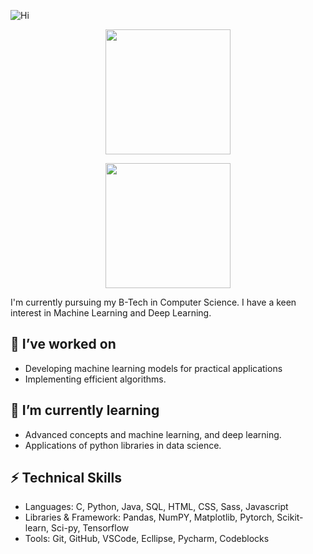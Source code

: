 ![Hi](https://readme-typing-svg.demolab.com/?lines=Hi+there,+I'm+Vaishnavi+👋&center=true&size=30&width=1000px&height=65)

<p align="center">
<a href="https://github.com/Vaitae/">
  <img height=200 align="center" src="https://github-readme-stats.vercel.app/api?username=Vaitae&show_icons=true&theme=radical" />
</a>
</p>
<p align="center">
<a href="https://github.com/Vaitae/">
  <img height=200 align="center" src="https://github-readme-stats.vercel.app/api/top-langs?username=Vaitae&layout=compact&theme=radical&langs_count=8&card_width=320" />
</a>
</p>

<p>I'm currently pursuing my B-Tech in Computer Science. I have a keen interest in Machine Learning and Deep Learning.</p>

## 🔭 I’ve worked on
- Developing machine learning models for practical applications
- Implementing efficient algorithms.

## 🌱 I’m currently learning 
- Advanced concepts and machine learning, and deep learning.
- Applications of python libraries in data science.


## ⚡ Technical Skills
- Languages: C, Python, Java, SQL, HTML, CSS, Sass, Javascript
- Libraries & Framework: Pandas, NumPY, Matplotlib, Pytorch, Scikit-learn, Sci-py, Tensorflow
- Tools: Git, GitHub, VSCode, Ecllipse, Pycharm, Codeblocks

